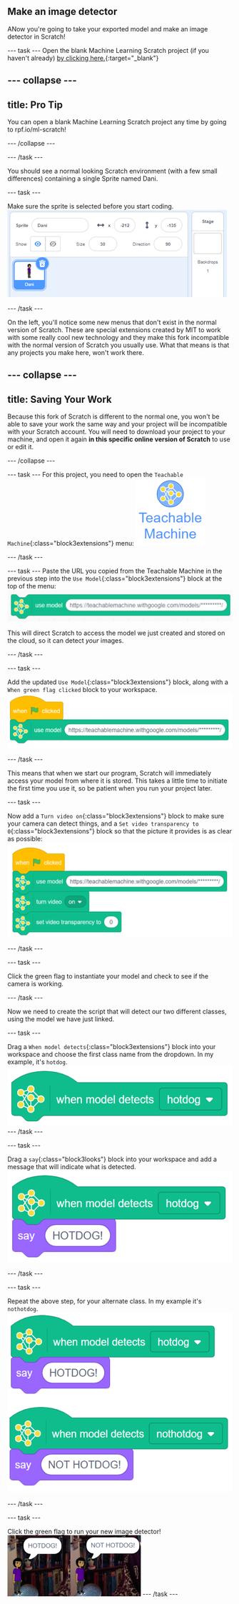 ## Make an image detector

ANow you're going to take your exported model and make an image detector in Scratch!

--- task ---
Open the blank Machine Learning Scratch project (if you haven't already) [by clicking here.](http://rpf.io/ml-scratch){:target="_blank"} 

--- collapse ---
---
title: Pro Tip
---
You can open a blank Machine Learning Scratch project any time by going to rpf.io/ml-scratch!

--- /collapse ---

--- /task ---

You should see a normal looking Scratch environment (with a few small differences) containing a single Sprite named Dani.

--- task ---

Make sure the sprite is selected before you start coding.
![Dani sprite](images/Dani.png)

--- /task ---

On the left, you'll notice some new menus that don't exist in the normal version of Scratch. These are special extensions created by MIT to work with some really cool new technology and they make this fork incompatible with the normal version of Scratch you usually use. What that means is that any projects you make here, won't work there. 

--- collapse ---
---
title: Saving Your Work
---
Because this fork of Scratch is different to the normal one, you won't be able to save your work the same way and your project will be incompatible with your Scratch account. You will need to download your project to your machine, and open it again **in this specific online version of Scratch** to use or edit it.

--- /collapse ---

--- task ---
For this project, you need to open the `Teachable Machine`{:class="block3extensions"} menu:
![Teachable Machine Menu Icon](images/tm_menu.png)

--- /task ---

--- task ---
Paste the URL you copied from the Teachable Machine in the previous step into the `Use Model`{:class="block3extensions"} block at the top of the menu:
![Teachable Machine Menu Icon](images/usemodelblock.png)

This will direct Scratch to access the model we just created and stored on the cloud, so it can detect *your* images.

--- /task ---

--- task ---

Add the updated `Use Model`{:class="block3extensions"} block, along with a `When green flag clicked` block to your workspace.
![Script blocks 1](images/script1.png)

--- /task ---

This means that when we start our program, Scratch will immediately access your model from where it is stored. This takes a little time to initiate the first time you use it, so be patient when you run your project later.

--- task ---

Now add a `Turn video on`{:class="block3extensions"} block to make sure your camera can detect things, and a `Set video transparency to 0`{:class="block3extensions"} block so that the picture it provides is as clear as possible:
![Script blocks 2](images/script2.png)

--- /task ---

--- task ---

Click the green flag to instantiate your model and check to see if the camera is working.

--- /task ---

Now we need to create the script that will detect our two different classes, using the model we have just linked.

--- task ---

Drag a `When model detects`{:class="block3extensions"} block into your workspace and choose the first class name from the dropdown. In my example, it's ```hotdog```.
![Script blocks 3](images/script3.png)
--- /task ---

--- task ---

Drag a `say`{:class="block3looks"} block into your workspace and add a message that will indicate what is detected.
![Script blocks 4](images/script4.png)

--- /task ---

--- task ---

Repeat the above step, for your alternate class. In my example it's ```nothotdog```.
![Script blocks 5](images/script5.png)

--- /task ---

--- task ---

Click the green flag to run your new image detector!
![Running program](images/running.png)
--- /task ---
